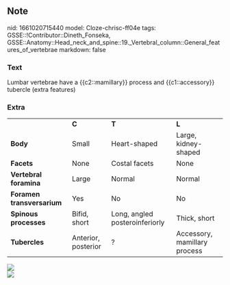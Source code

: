 ## Note
nid: 1661020715440
model: Cloze-chrisc-ff04e
tags: GSSE::!Contributor::Dineth_Fonseka, GSSE::Anatomy::Head_neck_and_spine::19._Vertebral_column::General_features_of_vertebrae
markdown: false

### Text
Lumbar vertebrae have a {{c2::mamillary}} process and {{c1::accessory}} tubercle (extra features)

### Extra
<table>
  <tbody>
    <tr>
      <td>
      <td>
        <div>
          <span style="font-weight:bold">C</span>
        </div>
      <td>
        <div>
          <span style="font-weight:bold">T</span>
        </div>
      <td>
        <div>
          <span style="font-weight:bold">L</span>
        </div>
    <tr>
      <td>
        <div>
          <span style="font-weight:bold">Body</span>
        </div>
      <td>
        <div>
          Small
        </div>
      <td>
        <div>
          Heart-shaped
        </div>
      <td>
        <div>
          Large, kidney-shaped
        </div>
    <tr>
      <td>
        <div>
          <span style="font-weight:bold">Facets</span>
        </div>
      <td>
        <div>
          None
        </div>
      <td>
        <div>
          Costal facets
        </div>
      <td>
        <div>
          None
        </div>
    <tr>
      <td>
        <div>
          <span style="font-weight:bold">Vertebral foramina</span>
        </div>
      <td>
        <div>
          Large
        </div>
      <td>
        <div>
          Normal
        </div>
      <td>
        <div>
          Normal
        </div>
    <tr>
      <td>
        <div>
          <span style="font-weight:bold">Foramen
          transversarium</span>
        </div>
      <td>
        <div>
          Yes
        </div>
      <td>
        <div>
          No
        </div>
      <td>
        <div>
          No
        </div>
    <tr>
      <td>
        <div>
          <span style="font-weight:bold">Spinous processes</span>
        </div>
      <td>
        <div>
          Bifid, short
        </div>
      <td>
        <div>
          Long, angled posteroinferiorly
        </div>
      <td>
        <div>
          Thick, short
        </div>
    <tr>
      <td>
        <div>
          <span style="font-weight:bold">Tubercles</span>
        </div>
      <td>
        <div>
          Anterior, posterior
        </div>
      <td>
        <div>
          ?
        </div>
      <td>
        <div>
          Accessory, mamillary process
        </div>
</table>
<div>
  <div>
    <div>
      <div>
        <div><img src= 
        "3-s2.0-B9780128098318000167-f16-01-9780128098318.jpg"></div>
      </div>
    </div>
  </div>
</div>
<div><img src="Gray277.jpg"></div>
